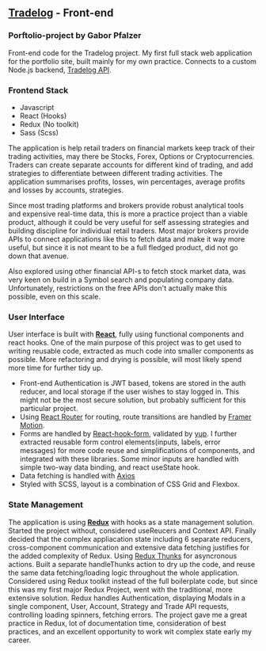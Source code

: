 ## [Tradelog](https://tradelog-app.herokuapp.com/) - Front-end
### Porftolio-project by Gabor Pfalzer

Front-end code for the Tradelog project. My first full stack web application for the portfolio site, built mainly for my own practice. Connects to a custom Node.js backend, [Tradelog API](https://github.com/pfalzergbr/tradelog-api).

### Frontend Stack
- Javascript
- React (Hooks)
- Redux (No toolkit)
- Sass (Scss)


The application is help retail traders on financial markets keep track of their trading activities, may there be Stocks, Forex, Options or Cryptocurrencies.
Traders can create separate accounts for different kind of trading, and add strategies to differentiate between different trading activities. The application summarises profits, losses, win percentages, average profits and losses by accounts, strategies. 

Since most trading platforms and brokers provide robust analytical tools and expensive real-time data, this is more a practice project than a viable product, although it could be very useful for self assessing strategies and building discipline for individual retail traders. Most major brokers provide APIs to connect applications like this to fetch data and make it way more useful, but since it is not meant to be a full fledged product, did not go down that avenue. 

Also explored using other financial API-s to fetch stock market data, was very keen on build in a Symbol search and populating company data. Unfortunately, restrictions on the free APIs don't actually make this possible, even on this scale. 

### User Interface

User interface is built with [**React**](https://github.com/facebook/react), fully using functional components and react hooks. One of the main purpose of this project was to get used to writing reusable code, extracted as much code into smaller components as possible. More refactoring and drying is possible, will most likely spend more time for further tidy up. 

- Front-end Authentication is JWT based, tokens are stored in the auth reducer, and local storage if the user wishes to stay logged in. This might not be the most secure solution, but probably sufficient for this particular project. 
- Using [React Router](https://github.com/ReactTraining/react-router/tree/master/packages/react-router-dom) for routing, route transitions are handled by [Framer Motion](https://github.com/framer/motion).
- Forms are handled by [React-hook-form](https://github.com/react-hook-form/react-hook-form), validated by [yup](https://github.com/jquense/yup). I further extracted reusable form control elements(inputs, labels, error messages) for more code reuse and simplifications of components, and integrated with these libraries. Some minor inputs are handled with simple two-way data binding, and react useState hook. 
- Data fetching is handled with [Axios](https://github.com/axios/axios)
- Styled with SCSS, layout is a combination of CSS Grid and Flexbox. 

### State Management

The application is using [**Redux**](https://github.com/reduxjs/redux) with hooks as a state management solution. Started the project without, considered useReucers and Context API. Finally decided that the complex appliacation state including 6 separate reducers, cross-component communication and extensive data fetching justifies for the added complexity of Redux. Using [Redux Thunks](https://github.com/reduxjs/redux-thunk) for asyncronous actions. Built a separate handleThunks action to dry up the code, and reuse the same data fetching/loading logic throughout the whole application. Considered using Redux toolkit instead of the full boilerplate code, but since this was my first major Redux Project, went with the traditional, more extensive solution. 
Redux handles Authentication, displaying Modals in a single component, User, Account, Strategy and Trade API requests, controlling loading spinners, fetching errors.
The project gave me a great practice in Redux, lot of documentation time, consideration of best practices, and an excellent opportunity to work wit complex state early my career. 


